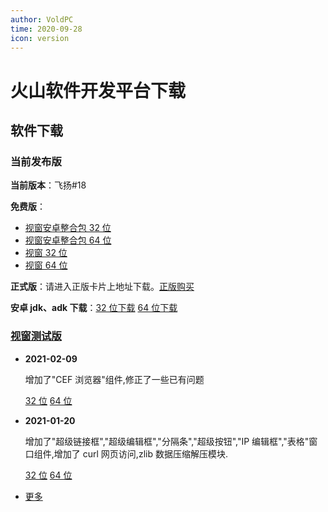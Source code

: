 ```yaml
---
author: VoldPC
time: 2020-09-28
icon: version
---
```


# 火山软件开发平台下载

## 软件下载

### 当前发布版

**当前版本**：飞扬#18

**免费版**：

- [视窗安卓整合包 32 位](https://545c.com/f/17391172-481884931-c6544f)
- [视窗安卓整合包 64 位](https://545c.com/f/17391172-481884897-2a9dd0)
- [视窗 32 位](https://545c.com/f/17391172-481884306-2e1ffb)
- [视窗 64 位](https://545c.com/f/17391172-481884273-969c2e)

**正式版**：请进入正版卡片上地址下载。[正版购买](https://shteach.taobao.com/)

**安卓 jdk、adk 下载**：[32 位下载](https://545c.com/f/17391172-481889507-fe62b5) [64 位下载](https://545c.com/f/17391172-481886938-7afb07)

### [视窗测试版](http://bbs.voldp.com/forum.php?mod=viewthread&tid=7050)

- **2021-02-09**

  增加了"CEF 浏览器"组件,修正了一些已有问题

  [32 位](https://545c.com/f/17391172-481891759-6e7157) [64 位](https://545c.com/f/17391172-481891763-178219)

- **2021-01-20**

  增加了"超级链接框","超级编辑框","分隔条","超级按钮","IP 编辑框","表格"窗口组件,增加了 curl 网页访问,zlib 数据压缩解压模块.

  [32 位](https://545c.com/f/17391172-481884255-cc1d1e) [64 位](https://545c.com/f/17391172-481884316-c9cffa)

- [更多](https://545c.com/d/17391172-40924959-cb7985)
